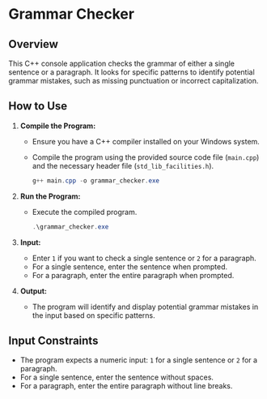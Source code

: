 # Grammar Checker

## Overview

This C++ console application checks the grammar of either a single sentence or a paragraph. It looks for specific patterns to identify potential grammar mistakes, such as missing punctuation or incorrect capitalization.

## How to Use

1. **Compile the Program:**
   - Ensure you have a C++ compiler installed on your Windows system.
   - Compile the program using the provided source code file (`main.cpp`) and the necessary header file (`std_lib_facilities.h`).

     ```powershell
     g++ main.cpp -o grammar_checker.exe
     ```

2. **Run the Program:**
   - Execute the compiled program.

     ```powershell
     .\grammar_checker.exe
     ```

3. **Input:**
   - Enter `1` if you want to check a single sentence or `2` for a paragraph.
   - For a single sentence, enter the sentence when prompted.
   - For a paragraph, enter the entire paragraph when prompted.

4. **Output:**
   - The program will identify and display potential grammar mistakes in the input based on specific patterns.

## Input Constraints

- The program expects a numeric input: `1` for a single sentence or `2` for a paragraph.
- For a single sentence, enter the sentence without spaces.
- For a paragraph, enter the entire paragraph without line breaks.
